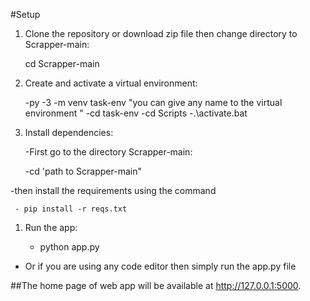 #Setup

 1. Clone the repository or download zip file then change directory to Scrapper-main:
     
     cd Scrapper-main


 1. Create and activate a virtual environment:  
     
     -py -3 -m venv task-env  "you can give any name to the virtual environment "
     -cd task-env
     -cd Scripts
     -.\activate.bat
  
 1. Install dependencies:   

    -First go to the directory Scrapper-main:
      
       -cd 'path to Scrapper-main"

   -then  install the requirements using the command

     - pip install -r reqs.txt


1.  Run the app:    

       - python app.py
   - Or if you are using any code editor then simply run the app.py file 



##The home page of web app will be available at http://127.0.0.1:5000.
 
 
